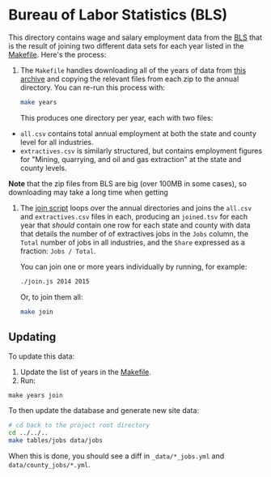 # Bureau of Labor Statistics (BLS)
This directory contains wage and salary employment data from the [BLS]
that is the result of joining two different data sets for each year
listed in the [Makefile](Makefile#L1). Here's the process:

1. The `Makefile` handles downloading all of the years of data from [this
   archive](http://www.bls.gov/cew/datatoc.htm) and copying the relevant
   files from each zip to the annual directory. You can re-run this process
   with:

   ```sh
   make years
   ```

   This produces one directory per year, each with two files:

  * `all.csv` contains total annual employment at both the state and
    county level for all industries.
  * `extractives.csv` is similarly structured, but contains employment
    figures for "Mining, quarrying, and oil and gas extraction" at the
    state and county levels.

  **Note** that the zip files from BLS are big (over 100MB in some cases),
  so downloading may take a long time when getting

1. The [join script](join.js) loops over the annual directories and joins
   the `all.csv` and `extractives.csv` files in each, producing an
   `joined.tsv` for each year that _should_ contain one row for each state
   and county with data that details the number of of extractives jobs in
   the `Jobs` column, the `Total` number of jobs in all industries, and the
   `Share` expressed as a fraction: `Jobs / Total`.

   You can join one or more years individually by running, for example:

   ```sh
   ./join.js 2014 2015
   ```

   Or, to join them all:

   ```sh
   make join
   ```

## Updating
To update this data:

1. Update the list of years in the [Makefile](Makefile#L1).
1. Run:

  ```
  make years join
  ```

To then update the database and generate new site data:

```sh
# cd back to the project root directory
cd ../../..
make tables/jobs data/jobs
```

When this is done, you should see a diff in `_data/*_jobs.yml` and
`data/county_jobs/*.yml`.

[BLS]: http://www.bls.gov/

